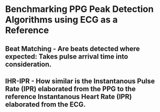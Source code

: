 # Benchmarking PPG Peak Detection Algorithms using ECG as a Reference
## Beat Matching - Are beats detected where expected: Takes pulse arrival time into consideration. 
## IHR-IPR - How similar is the Instantanous Pulse Rate (IPR) elaborated from the PPG to the reference Instantanous Heart Rate (IPR) elaborated from the ECG.  
